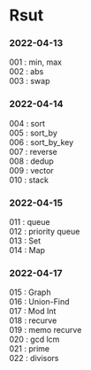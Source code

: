 # Rsut

### 2022-04-13  
001 : min, max  
002 : abs  
003 : swap  

### 2022-04-14 
004 : sort  
005 : sort_by  
006 : sort_by_key  
007 : reverse  
008 : dedup  
009 : vector  
010 : stack  

### 2022-04-15 
011 : queue  
012 : priority queue  
013 : Set  
014 : Map  

### 2022-04-17
015 : Graph  
016 : Union-Find  
017 : Mod Int  
018 : recurve  
019 : memo recurve  
020 : gcd lcm  
021 : prime  
022 : divisors  
